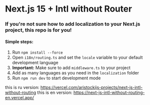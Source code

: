 # Next.js 15 + Intl without Router

### If you're not sure how to add localization to your Next.js project, this repo is for you!

#### Simple steps:

1) Run `npm install --force`
2) Open `i18n/routing.ts` and set the `locale` variable to your default development language
3) **Important:** Make sure to add `middleware.ts` to your project
4) Add as many languages as you need in the `localization` folder  
5) Run `npm run dev` to start development mode


this is ru version: https://vercel.com/aristockijs-projects/next-js-intl-without-routing
this is en version: https://next-js-intl-without-routing-en.vercel.app/
